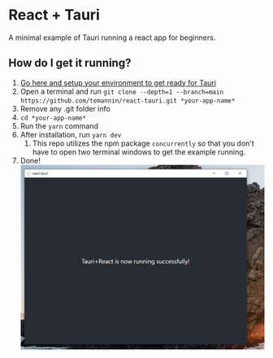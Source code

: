 # React + Tauri

A minimal example of Tauri running a react app for beginners.

## How do I get it running?

1. [Go here and setup your environment to get ready for Tauri](https://tauri.studio/en/docs/getting-started/intro#setting-up-your-environment)
2. Open a terminal and run `git clone --depth=1 --branch=main https://github.com/temannin/react-tauri.git *your-app-name*`
3. Remove any .git folder info
4. `cd *your-app-name*`
5. Run the `yarn` command
6. After installation, run `yarn dev`
   1. This repo utilizes the npm package `concurrently` so that you don't have to open two terminal windows to get the example running.
7. Done! ![A running example of Tauri + React running](https://github.com/temannin/react-tauri/blob/main/docs/running.png?raw=true)